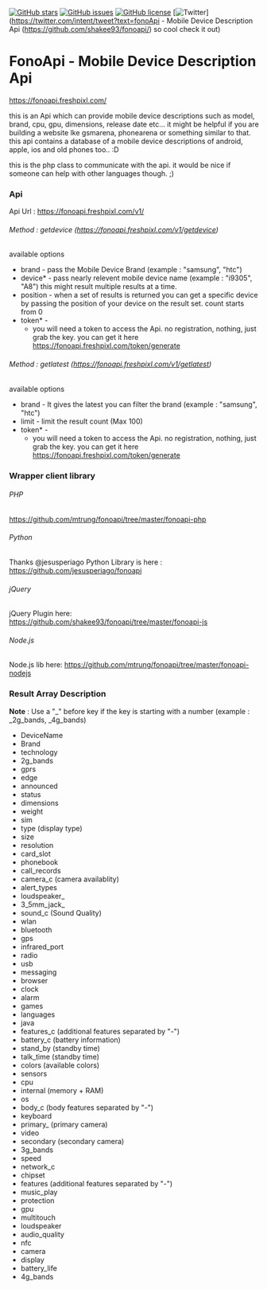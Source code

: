 [![GitHub stars](https://img.shields.io/github/stars/shakee93/fonoapi.svg)](https://github.com/shakee93/fonoapi/stargazers)
[![GitHub issues](https://img.shields.io/github/issues/shakee93/fonoapi.svg)](https://github.com/shakee93/fonoapi/issues)
[![GitHub license](https://img.shields.io/badge/license-MIT-blue.svg)](https://raw.githubusercontent.com/shakee93/fonoapi/master/LICENSE)
[![Twitter](https://img.shields.io/twitter/url/https/github.com/shakee93/fonoapi/.svg?style=social)](https://twitter.com/intent/tweet?text=fonoApi - Mobile Device Description Api (https://github.com/shakee93/fonoapi/) so cool check it out)
# FonoApi - Mobile Device Description Api
https://fonoapi.freshpixl.com/

this is an Api which can provide mobile device descriptions such as model, brand, cpu, gpu, dimensions, release date etc...
it might be helpful if you are building a website lke gsmarena, phonearena or something similar to that. this api contains a database of a mobile device descriptions of android, apple, ios and old phones too.. :D

this is the php class to communicate with the api. it would be nice if someone can help with other languages though. ;)

### Api
Api Url : https://fonoapi.freshpixl.com/v1/

###### Method : getdevice (https://fonoapi.freshpixl.com/v1/getdevice)
available options
  - brand -
       pass the Mobile Device Brand (example : "samsung", "htc")
  - device* -
       pass nearly relevent mobile device name (example : "i9305", "A8")
       this might result multiple results at a time.
  - position -
       when a set of results is returned you can get a specific device by passing the position of your device on the result set. count starts from 0
  - token* -
    - you will need a token to access the Api. no registration, nothing, just grab the key.
      you can get it here https://fonoapi.freshpixl.com/token/generate

###### Method : getlatest (https://fonoapi.freshpixl.com/v1/getlatest)
available options
  - brand -
       It gives the latest you can filter the brand (example : "samsung", "htc")
  - limit -
       limit the result count (Max 100)
  - token* -
    - you will need a token to access the Api. no registration, nothing, just grab the key.
      you can get it here https://fonoapi.freshpixl.com/token/generate


### Wrapper client library

###### PHP
https://github.com/mtrung/fonoapi/tree/master/fonoapi-php

###### Python
Thanks @jesusperiago
Python Library is here : https://github.com/jesusperiago/fonoapi

###### jQuery
jQuery Plugin here: https://github.com/shakee93/fonoapi/tree/master/fonoapi-js

###### Node.js
Node.js lib here:
https://github.com/mtrung/fonoapi/tree/master/fonoapi-nodejs

### Result Array Description

**Note** : Use a "_" before key if the key is starting with a number (example : _2g_bands, _4g_bands)

- DeviceName
- Brand
- technology
- 2g_bands
- gprs
- edge
- announced
- status
- dimensions
- weight
- sim
- type (display type)
- size
- resolution
- card_slot
- phonebook
- call_records
- camera_c (camera availablity)
- alert_types
- loudspeaker_
- 3_5mm_jack_
- sound_c (Sound Quality)
- wlan
- bluetooth
- gps
- infrared_port
- radio
- usb
- messaging
- browser
- clock
- alarm
- games
- languages
- java
- features_c (additional features separated by "-")
- battery_c (battery information)
- stand_by (standby time)
- talk_time (standby time)
- colors (available colors)
- sensors
- cpu
- internal (memory + RAM)
- os
- body_c (body features separated by "-")
- keyboard
- primary_ (primary camera)
- video
- secondary (secondary camera)
- 3g_bands
- speed
- network_c
- chipset
- features  (additional features separated by "-")
- music_play
- protection
- gpu
- multitouch
- loudspeaker
- audio_quality
- nfc
- camera
- display
- battery_life
- 4g_bands
